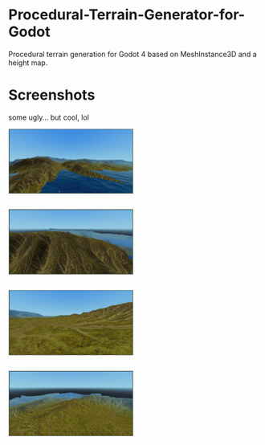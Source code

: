 # Procedural-Terrain-Generator-for-Godot
Procedural terrain generation for Godot 4 based on MeshInstance3D and a height map.

# Screenshots
some ugly... but cool, lol

<div style="display: flex; flex-wrap: wrap; justify-content: space-between; gap: 20px;">
    <img src="screenshots/Screenshot_24.jpg" style="width: 49%; border: 1px solid #ccc; margin-bottom: 10px;">
    <img src="screenshots/Screenshot_25.jpg" style="width: 49%; border: 1px solid #ccc; margin-bottom: 10px;">
    <img src="screenshots/Screenshot_26.jpg" style="width: 49%; border: 1px solid #ccc; margin-bottom: 10px;">
    <img src="screenshots/Screenshot_27.jpg" style="width: 49%; border: 1px solid #ccc; margin-bottom: 10px;">
</div>
